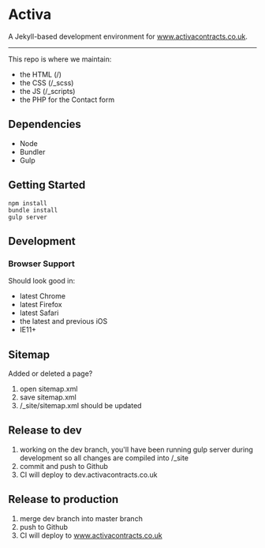 # Activa

A Jekyll-based development environment for www.activacontracts.co.uk.

---

This repo is where we maintain:

- the HTML (/)
- the CSS (/_scss)
- the JS (/_scripts)
- the PHP for the Contact form


## Dependencies

- Node
- Bundler
- Gulp


## Getting Started

```
npm install
bundle install
gulp server
```


## Development

### Browser Support

Should look good in:

- latest Chrome
- latest Firefox
- latest Safari
- the latest and previous iOS
- IE11+


## Sitemap

Added or deleted a page?
1) open sitemap.xml
2) save sitemap.xml
3) /_site/sitemap.xml should be updated


## Release to dev

1. working on the dev branch, you'll have been running gulp server during development so all changes are compiled into /_site
2. commit and push to Github
  1. CI will deploy to dev.activacontracts.co.uk


## Release to production

1. merge dev branch into master branch
2. push to Github
  1. CI will deploy to www.activacontracts.co.uk

